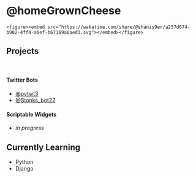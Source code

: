 # @homeGrownCheese

```
<figure><embed src="https://wakatime.com/share/@shanis9er/a257d674-b902-4ff4-a6ef-b67169a6aed3.svg"></embed></figure>
```

## Projects
<br>


#### Twitter Bots 
- [@pytwt3](https://twitter.com/pytwt3)
- [@Stonks_bot22](https://twitter.com/Stonks_bot22)

#### Scriptable Widgets

- _in progress_


## Currently Learning

- Python
- Django
